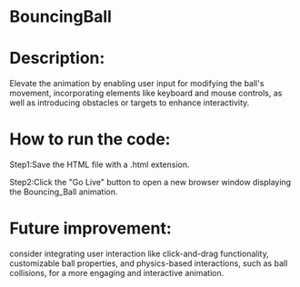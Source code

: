 
# BouncingBall
# Description:
Elevate the animation by enabling user input for modifying the ball's movement, incorporating elements like keyboard and mouse controls, as well as introducing obstacles or targets to enhance interactivity.

# How to run the code:
Step1:Save the HTML file with a .html extension.

Step2:Click the "Go Live" button to open a new browser window displaying the Bouncing_Ball animation.

# Future improvement:
consider integrating user interaction like click-and-drag functionality, customizable ball properties, and physics-based interactions, such as ball collisions, for a more engaging and interactive animation.
